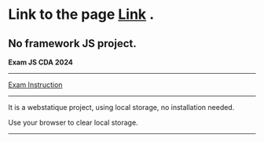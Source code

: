 # Link to the page [Link](https://balidriss.github.io/js-examen-balijon/) .

## No framework JS project.

**Exam JS CDA 2024**

---

[Exam Instruction](https://github.com/Balidriss/js-examen-balijon/blob/main/Enonc%C3%A9-Creation-site-web.pdf)

---

It is a webstatique project, using local storage, no installation needed.

Use your browser to clear local storage.

---
